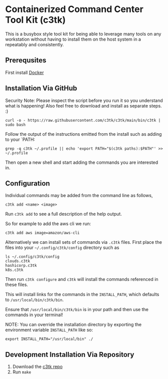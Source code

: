 # Containerized Command Center Tool Kit (c3tk)

This is a busybox style tool kit for being able to leverage many tools on any
workstation without having to install them on the host system in a repeatably
and consistently.

## Prerequsites 

First install [Docker](https://www.docker.com/products/docker-desktop)

## Installation Via GitHub

Security Note: Please inspect the script before you run it so you understand 
what is happening! Also feel free to download and install as separate steps. :)
```
curl -o - https://raw.githubusercontent.com/c3tk/c3tk/main/bin/c3tk | sudo bash
```
Follow the output of the instructions emitted from the install such as adding
to your `PATH:
```
grep -q c3tk ~/.profile || echo 'export PATH="$(c3tk paths):$PATH"' >> ~/.profile
```
Then open a new shell and start adding the commands you are interested in.

## Configuration

Individual commands may be added from the command line as follows,
```
c3tk add <name> <image>
```
Run `c3tk add` to see a full description of the help output.

So for example to add the aws cli we run:
```
c3tk add aws image=amazon/aws-cli
```

Alternatively we can install sets of commands via `.c3tk` files. First place the
files into your `~/.config/c3tk/config` directory such as
```
ls ~/.config/c3tk/config
clouds.c3tk
hashicorp.c3tk
k8s.c3tk
```
Then run `c3tk configure` and `c3tk` will install the commands referenced in these
files.

This will install links for the commands in the `INSTALL_PATH`, which defaults
to `/usr/local/bin/c3tk/bin`.

Ensure that `/usr/local/bin/c3tk/bin` is in your path and then use the commands
in your terminal!

NOTE: You can override the installation directory by exporting the environment
variable `INSTALL_PATH` like so:
```
export INSTALL_PATH="/usr/local/bin" ./

```

## Development Installation Via Repository

1. Download the [c3tk repo](https://github.com/wayneeseguin/c3tk) 
2. Run `make `

